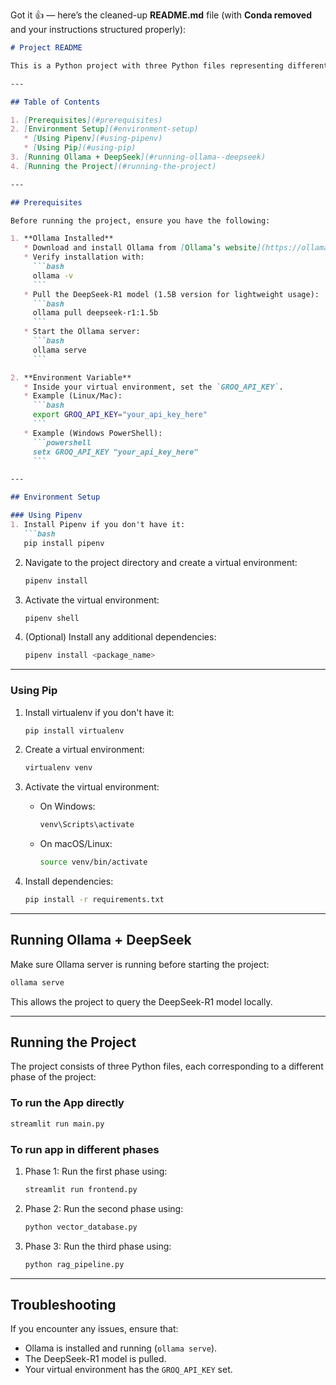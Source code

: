 Got it 👍 — here’s the cleaned-up **README.md** file (with **Conda removed** and your instructions structured properly):

````markdown
# Project README

This is a Python project with three Python files representing different phases of the project. Below are the instructions for setting up the environment, installing prerequisites, and running the project.

---

## Table of Contents

1. [Prerequisites](#prerequisites)
2. [Environment Setup](#environment-setup)
   * [Using Pipenv](#using-pipenv)
   * [Using Pip](#using-pip)
3. [Running Ollama + DeepSeek](#running-ollama--deepseek)
4. [Running the Project](#running-the-project)

---

## Prerequisites

Before running the project, ensure you have the following:

1. **Ollama Installed**
   * Download and install Ollama from [Ollama’s website](https://ollama.com).
   * Verify installation with:
     ```bash
     ollama -v
     ```
   * Pull the DeepSeek-R1 model (1.5B version for lightweight usage):
     ```bash
     ollama pull deepseek-r1:1.5b
     ```
   * Start the Ollama server:
     ```bash
     ollama serve
     ```

2. **Environment Variable**
   * Inside your virtual environment, set the `GROQ_API_KEY`.
   * Example (Linux/Mac):
     ```bash
     export GROQ_API_KEY="your_api_key_here"
     ```
   * Example (Windows PowerShell):
     ```powershell
     setx GROQ_API_KEY "your_api_key_here"
     ```

---

## Environment Setup

### Using Pipenv
1. Install Pipenv if you don't have it:
   ```bash
   pip install pipenv
````

2. Navigate to the project directory and create a virtual environment:

   ```bash
   pipenv install
   ```
3. Activate the virtual environment:

   ```bash
   pipenv shell
   ```
4. (Optional) Install any additional dependencies:

   ```bash
   pipenv install <package_name>
   ```

---

### Using Pip

1. Install virtualenv if you don't have it:

   ```bash
   pip install virtualenv
   ```
2. Create a virtual environment:

   ```bash
   virtualenv venv
   ```
3. Activate the virtual environment:

   * On Windows:

     ```bash
     venv\Scripts\activate
     ```
   * On macOS/Linux:

     ```bash
     source venv/bin/activate
     ```
4. Install dependencies:

   ```bash
   pip install -r requirements.txt
   ```

---

## Running Ollama + DeepSeek

Make sure Ollama server is running before starting the project:

```bash
ollama serve
```

This allows the project to query the DeepSeek-R1 model locally.

---

## Running the Project

The project consists of three Python files, each corresponding to a different phase of the project:

### To run the App directly

```bash
streamlit run main.py
```

### To run app in different phases

1. Phase 1: Run the first phase using:

   ```bash
   streamlit run frontend.py
   ```
2. Phase 2: Run the second phase using:

   ```bash
   python vector_database.py
   ```
3. Phase 3: Run the third phase using:

   ```bash
   python rag_pipeline.py
   ```

---

## Troubleshooting

If you encounter any issues, ensure that:

* Ollama is installed and running (`ollama serve`).
* The DeepSeek-R1 model is pulled.
* Your virtual environment has the `GROQ_API_KEY` set.

